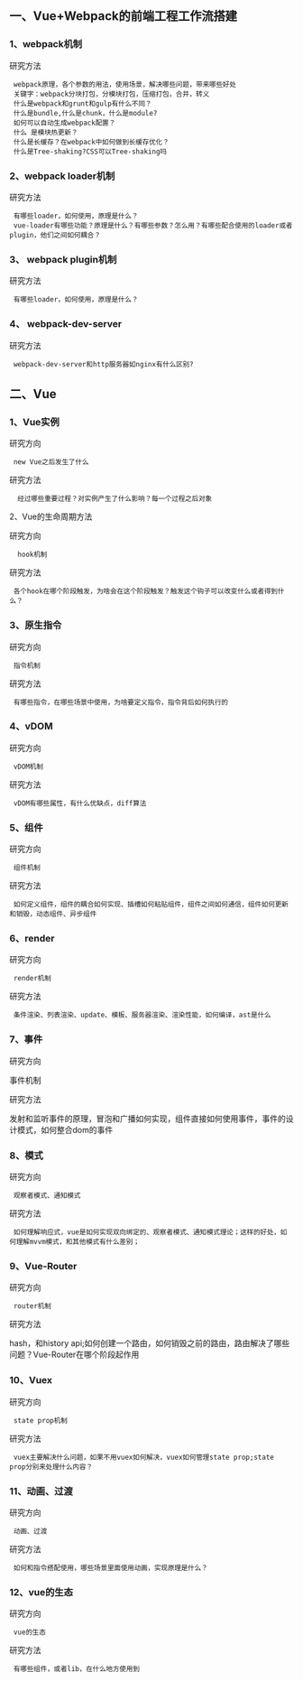 ## 一、Vue+Webpack的前端工程工作流搭建
### 1、webpack机制
研究方法

	 webpack原理，各个参数的用法，使用场景，解决哪些问题，带来哪些好处
	 关键字：webpack分块打包，分模块打包，压缩打包，合并，转义
	 什么是webpack和grunt和gulp有什么不同？
	 什么是bundle,什么是chunk，什么是module?
	 如何可以自动生成webpack配置？
	 什么 是模块热更新？
	 什么是长缓存？在webpack中如何做到长缓存优化？
	 什么是Tree-shaking?CSS可以Tree-shaking吗

### 2、webpack loader机制

研究方法

	 有哪些loader，如何使用，原理是什么？
	 vue-loader有哪些功能？原理是什么？有哪些参数？怎么用？有哪些配合使用的loader或者plugin，他们之间如何耦合？
	

### 3、  webpack plugin机制
	
研究方法

	 有哪些loader，如何使用，原理是什么？

### 4、 webpack-dev-server

研究方法

	 webpack-dev-server和http服务器如nginx有什么区别?


## 二、Vue

### 1、Vue实例

研究方向

	 new Vue之后发生了什么
	
研究方法

	  经过哪些重要过程？对实例产生了什么影响？每一个过程之后对象


2、Vue的生命周期方法

研究方向

	  hook机制

研究方法

	 各个hook在哪个阶段触发，为啥会在这个阶段触发？触发这个钩子可以改变什么或者得到什么？


### 3、原生指令

研究方向

	 指令机制

研究方法

	 有哪些指令，在哪些场景中使用，为啥要定义指令，指令背后如何执行的

### 4、vDOM

研究方向

	 vDOM机制

研究方法

	 vDOM有哪些属性，有什么优缺点，diff算法

### 5、组件

研究方向

	 组件机制

研究方法

	 如何定义组件，组件的耦合如何实现、插槽如何粘贴组件，组件之间如何通信，组件如何更新和销毁，动态组件、异步组件

### 6、render
	
研究方向

	 render机制

研究方法

	 条件渲染、列表渲染、update、模板、服务器渲染、渲染性能，如何编译，ast是什么

### 7、事件
	
研究方向

   事件机制

研究方法

   发射和监听事件的原理，冒泡和广播如何实现，组件直接如何使用事件，事件的设计模式，如何整合dom的事件

### 8、模式

研究方向

	 观察者模式、通知模式

研究方法

	 如何理解响应式，vue是如何实现双向绑定的、观察者模式、通知模式理论；这样的好处，如何理解mvvm模式，和其他模式有什么差别；


### 9、Vue-Router


研究方向

	 router机制

研究方法

   hash，和history api;如何创建一个路由，如何销毁之前的路由，路由解决了哪些问题？Vue-Router在哪个阶段起作用


### 10、Vuex

研究方向

	 state prop机制

研究方法

	 vuex主要解决什么问题，如果不用vuex如何解决，vuex如何管理state prop;state prop分别来处理什么内容？

### 11、动画、过渡
 
研究方向

	 动画、过渡

研究方法

	 如何和指令搭配使用，哪些场景里面使用动画，实现原理是什么？


### 12、vue的生态
 
研究方向

	 vue的生态

研究方法

	 有哪些组件，或者lib，在什么地方使用到
